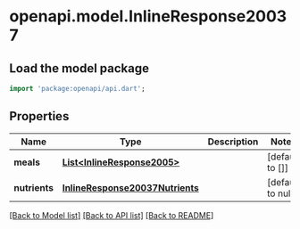 # openapi.model.InlineResponse20037

## Load the model package
```dart
import 'package:openapi/api.dart';
```

## Properties
Name | Type | Description | Notes
------------ | ------------- | ------------- | -------------
**meals** | [**List&lt;InlineResponse2005&gt;**](InlineResponse2005.md) |  | [default to []]
**nutrients** | [**InlineResponse20037Nutrients**](InlineResponse20037Nutrients.md) |  | [default to null]

[[Back to Model list]](../README.md#documentation-for-models) [[Back to API list]](../README.md#documentation-for-api-endpoints) [[Back to README]](../README.md)


